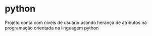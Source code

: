 # python
Projeto conta com níveis de usuário usando herança de atributos na programação orientada na linguagem python
